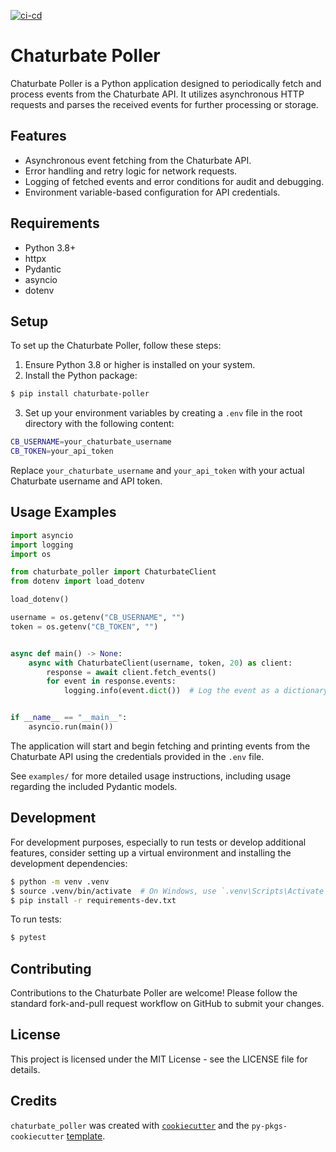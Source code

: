 [![ci-cd](https://github.com/MountainGod2/chaturbate_poller/actions/workflows/ci-cd.yml/badge.svg)](https://github.com/MountainGod2/chaturbate_poller/actions/workflows/ci-cd.yml)


# Chaturbate Poller

Chaturbate Poller is a Python application designed to periodically fetch and process events from the Chaturbate API. It utilizes asynchronous HTTP requests and parses the received events for further processing or storage.

## Features

- Asynchronous event fetching from the Chaturbate API.
- Error handling and retry logic for network requests.
- Logging of fetched events and error conditions for audit and debugging.
- Environment variable-based configuration for API credentials.

## Requirements

- Python 3.8+
- httpx
- Pydantic
- asyncio
- dotenv

## Setup

To set up the Chaturbate Poller, follow these steps:

1. Ensure Python 3.8 or higher is installed on your system.
3. Install the Python package:

```bash
$ pip install chaturbate-poller
```

3. Set up your environment variables by creating a `.env` file in the root directory with the following content:

```bash
CB_USERNAME=your_chaturbate_username
CB_TOKEN=your_api_token
```

Replace `your_chaturbate_username` and `your_api_token` with your actual Chaturbate username and API token.

## Usage Examples

```python
import asyncio
import logging
import os

from chaturbate_poller import ChaturbateClient
from dotenv import load_dotenv

load_dotenv()

username = os.getenv("CB_USERNAME", "")
token = os.getenv("CB_TOKEN", "")


async def main() -> None:
    async with ChaturbateClient(username, token, 20) as client:
        response = await client.fetch_events()
        for event in response.events:
            logging.info(event.dict())  # Log the event as a dictionary


if __name__ == "__main__":
    asyncio.run(main())

```

The application will start and begin fetching and printing events from the Chaturbate API using the credentials provided in the `.env` file.

See `examples/` for more detailed usage instructions, including usage regarding the included Pydantic models.

## Development

For development purposes, especially to run tests or develop additional features, consider setting up a virtual environment and installing the development dependencies:

```bash
$ python -m venv .venv
$ source .venv/bin/activate  # On Windows, use `.venv\Scripts\Activate`
$ pip install -r requirements-dev.txt
```

To run tests:

```bash
$ pytest
```

## Contributing

Contributions to the Chaturbate Poller are welcome! Please follow the standard fork-and-pull request workflow on GitHub to submit your changes.

## License

This project is licensed under the MIT License - see the LICENSE file for details.


## Credits

`chaturbate_poller` was created with [`cookiecutter`](https://cookiecutter.readthedocs.io/en/latest/) and the `py-pkgs-cookiecutter` [template](https://github.com/py-pkgs/py-pkgs-cookiecutter).
